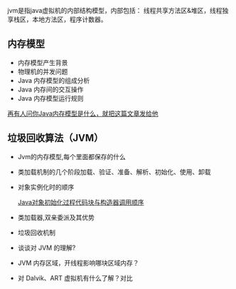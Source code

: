 jvm是指java虚拟机的内部结构模型，内部包括： 线程共享方法区&堆区，线程独享栈区，本地方法区，程序计数器。

## 内存模型

- 内存模型产生背景
- 物理机的并发问题
- Java 内存模型的组成分析
- Java 内存间的交互操作
- Java 内存模型运行规则

[再有人问你Java内存模型是什么，就把这篇文章发给他](https://blog.csdn.net/hollis_chuang/article/details/80880118)

## 垃圾回收算法（JVM）

- Jvm的内存模型,每个里面都保存的什么

- 类加载机制的几个阶段加载、验证、准备、解析、初始化、使用、卸载

- 对象实例化时的顺序

  [Java对象初始化过程代码块与构造器调用顺序](https://juejin.cn/post/7134219264961019918)

- 类加载器,双亲委派及其优势

- 垃圾回收机制

- 谈谈对 JVM 的理解?

- JVM 内存区域，开线程影响哪块区域内存？

- 对 Dalvik、ART 虚拟机有什么了解？对比